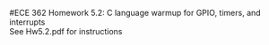 #ECE 362 Homework 5.2: C language warmup for GPIO, timers, and interrupts  
See Hw5.2.pdf for instructions
